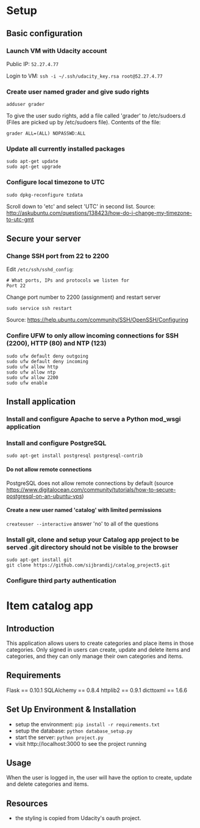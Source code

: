 # Setup

## Basic configuration

### Launch VM with Udacity account
Public IP: ```52.27.4.77```

Login to VM: ```ssh -i ~/.ssh/udacity_key.rsa root@52.27.4.77```

### Create user named grader and give sudo rights
```
adduser grader
```
To give the user sudo rights, add a file called 'grader' to /etc/sudoers.d (Files are picked up by /etc/sudoers file). Contents of the file:
```
grader ALL=(ALL) NOPASSWD:ALL
```

### Update all currently installed packages
```
sudo apt-get update
sudo apt-get upgrade
```

### Configure local timezone to UTC
```
sudo dpkg-reconfigure tzdata
```
Scroll down to 'etc' and select 'UTC' in second list.
Source: http://askubuntu.com/questions/138423/how-do-i-change-my-timezone-to-utc-gmt

## Secure your server

### Change SSH port from 22 to 2200
Edit ```/etc/ssh/sshd_config```:
```
# What ports, IPs and protocols we listen for
Port 22
```
Change port number to 2200 (assignment) and restart server
```
sudo service ssh restart
```

Source: https://help.ubuntu.com/community/SSH/OpenSSH/Configuring


### Confire UFW to only allow incoming connections for SSH (2200), HTTP (80) and NTP (123)
```
sudo ufw default deny outgoing
sudo ufw default deny incoming
sudo ufw allow http
sudo ufw allow ntp
sudo ufw allow 2200
sudo ufw enable
```

## Install application

### Install and configure Apache to serve a Python mod_wsgi application
### Install and configure PostgreSQL
```
sudo apt-get install postgresql postgresql-contrib
```

#### Do not allow remote connections
PostgreSQL does not allow remote connections by default (source https://www.digitalocean.com/community/tutorials/how-to-secure-postgresql-on-an-ubuntu-vps)

#### Create a new user named 'catalog' with limited permissions
```createuser --interactive```
answer 'no' to all of the questions

### Install git, clone and setup your Catalog app project to be served .git directory should not be visible to the browser
```
sudo apt-get install git
git clone https://github.com/sijbrandij/catalog_project5.git
```

### Configure third party authentication


# Item catalog app

## Introduction
This application allows users to create categories and place items in those categories. Only signed in users can create, update and delete items and categories, and they can only manage their own categories and items.

## Requirements
Flask == 0.10.1
SQLAlchemy == 0.8.4
httplib2 == 0.9.1
dicttoxml == 1.6.6

## Set Up Environment & Installation
- setup the environment: ```pip install -r requirements.txt```
- setup the database: ```python database_setup.py```
- start the server: ```python project.py```
- visit http://localhost:3000 to see the project running

## Usage
When the user is logged in, the user will have the option to create, update and delete categories and items.

## Resources
- the styling is copied from Udacity's oauth project.
